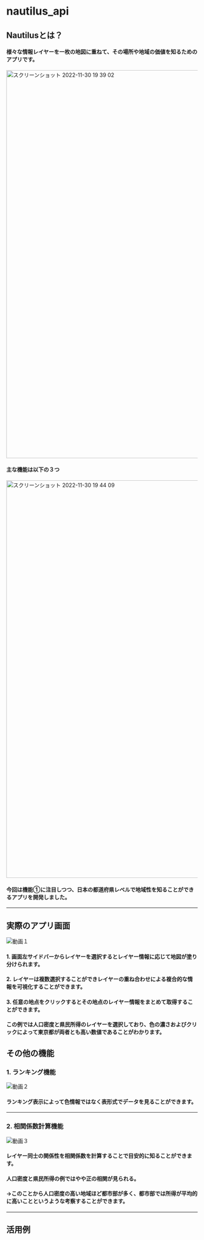 # nautilus_api

## Nautilusとは？
#### 様々な情報レイヤーを一枚の地図に重ねて、その場所や地域の価値を知るためのアプリです。

<img width="1019" alt="スクリーンショット 2022-11-30 19 39 02" src="https://user-images.githubusercontent.com/76609328/204778425-f696bdb1-42fe-48da-b1cb-f8552d2dca67.png">


#### 主な機能は以下の３つ
<img width="1044" alt="スクリーンショット 2022-11-30 19 44 09" src="https://user-images.githubusercontent.com/76609328/204778510-4d0cf3ed-f03b-468e-8da9-8ae4d4668f9d.png">


#### 今回は機能①に注目しつつ、日本の都道府県レベルで地域性を知ることができるアプリを開発しました。
<hr>

## 実際のアプリ画面

![動画１](https://user-images.githubusercontent.com/76609328/204788982-9c899e9d-5bcb-4ecf-aa9f-2a2fc44f890d.gif)
#### 1. 画面左サイドバーからレイヤーを選択するとレイヤー情報に応じて地図が塗り分けられます。
#### 2. レイヤーは複数選択することができレイヤーの重ね合わせによる複合的な情報を可視化することができます。
#### 3. 任意の地点をクリックするとその地点のレイヤー情報をまとめて取得することができます。
#### この例では人口密度と県民所得のレイヤーを選択しており、色の濃さおよびクリックによって東京都が両者とも高い数値であることがわかります。

## その他の機能

### 1. ランキング機能
![動画２](https://user-images.githubusercontent.com/76609328/204791251-3fdef490-5d5a-4999-bb45-5a8154a124f1.gif)

#### ランキング表示によって色情報ではなく表形式でデータを見ることができます。
<hr>

### 2. 相関係数計算機能
![動画３](https://user-images.githubusercontent.com/76609328/204791824-3bf439fd-a4b7-416c-b53d-99437c437f19.gif)

#### レイヤー同士の関係性を相関係数を計算することで目安的に知ることができます。
#### 人口密度と県民所得の例ではやや正の相関が見られる。
#### →このことから人口密度の高い地域ほど都市部が多く、都市部では所得が平均的に高いことというような考察することができます。

<hr>

## 活用例
